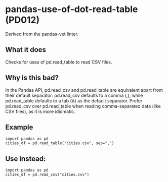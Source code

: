 # pandas-use-of-dot-read-table (PD012)
Derived from the pandas-vet linter.
## What it does
Checks for uses of pd.read_table to read CSV files.
## Why is this bad?
In the Pandas API, pd.read_csv and pd.read_table are equivalent apart
from their default separator: pd.read_csv defaults to a comma (,),
while pd.read_table defaults to a tab (\t) as the default separator.
Prefer pd.read_csv over pd.read_table when reading comma-separated
data (like CSV files), as it is more idiomatic.
## Example
```
import pandas as pd
cities_df = pd.read_table("cities.csv", sep=",")
```
## Use instead:
```
import pandas as pd
cities_df = pd.read_csv("cities.csv")
```
